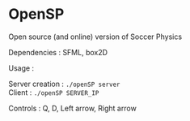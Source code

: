 # OpenSP
Open source (and online) version of Soccer Physics

Dependencies : SFML, box2D

Usage :

Server creation : `./openSP server`  
Client : `./openSP SERVER_IP`  

Controls : Q, D, Left arrow, Right arrow

